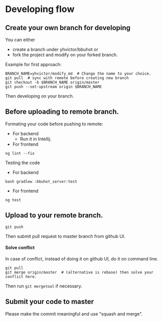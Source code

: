 Developing flow
===============

## Create your own branch for developing
You can either
* create a branch under yhvictor/bbuhot or
* fork the project and modify on your forked branch.

Example for first approach:
```
BRANCH_NAME=yhvictor/modify_md  # Change the name to your choice.
git pull  # sync with remote before creating new branch
git checkout -b $BRANCH_NAME origin/master
git push --set-upstream origin $BRANCH_NAME
```
Then developing on your branch.

## Before uploading to remote branch.
Formating your code before pushing to remote:
* For backend
  * Run it in Intellij.
* For frontend
```
ng lint --fix
```

Testing the code
* For backend
```
bash gradlew :bbuhot_server:test
```
* For frontend
```
ng test
```

## Upload to your remote branch.
```
git push
```
Then submit pull request to master branch from github UI.
#### Solve conflict
In case of conflict, instead of doing it on github UI, do it on command line.
```
git pull
git merge origin/master  # (alternative is rebase) then solve your conflict here.
```
Then run `git mergetool` if necessary.

## Submit your code to master
Please make the commit meaningful and use "squash and merge".
